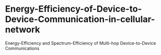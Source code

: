# Energy-Efficiency-of-Device-to-Device-Communication-in-cellular-network
Energy-Efficiency and Spectrum-Efficiency of Multi-hop Device-to-Device Communications
